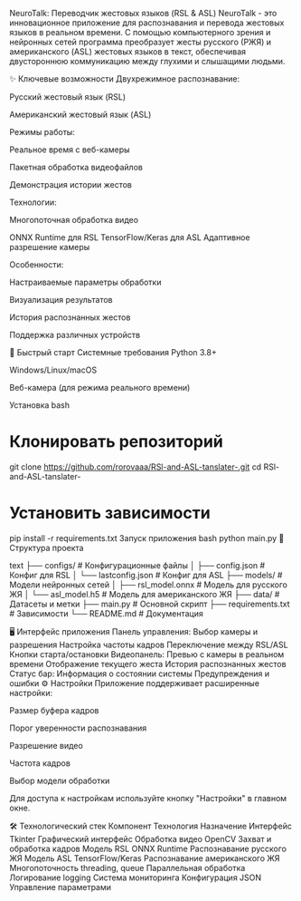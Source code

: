 NeuroTalk: Переводчик жестовых языков (RSL & ASL)
NeuroTalk - это инновационное приложение для распознавания и перевода жестовых языков в реальном времени. С помощью компьютерного зрения и нейронных сетей программа преобразует жесты русского (РЖЯ) и американского (ASL) жестовых языков в текст, обеспечивая двустороннюю коммуникацию между глухими и слышащими людьми.

✨ Ключевые возможности
Двухрежимное распознавание:

Русский жестовый язык (RSL)

Американский жестовый язык (ASL)

Режимы работы:

Реальное время с веб-камеры

Пакетная обработка видеофайлов

Демонстрация истории жестов

Технологии:

Многопоточная обработка видео

ONNX Runtime для RSL
TensorFlow/Keras для ASL
Адаптивное разрешение камеры

Особенности:

Настраиваемые параметры обработки

Визуализация результатов

История распознанных жестов

Поддержка различных устройств

🚀 Быстрый старт
Системные требования
Python 3.8+

Windows/Linux/macOS

Веб-камера (для режима реального времени)

Установка
bash
# Клонировать репозиторий
git clone https://github.com/rorovaaa/RSl-and-ASL-tanslater-.git
cd RSl-and-ASL-tanslater-

# Установить зависимости
pip install -r requirements.txt
Запуск приложения
bash
python main.py
🧩 Структура проекта


text
├── configs/                  # Конфигурационные файлы
│   ├── config.json           # Конфиг для RSL
│   └── lastconfig.json       # Конфиг для ASL
├── models/                   # Модели нейронных сетей
│   ├── rsl_model.onnx        # Модель для русского ЖЯ
│   └── asl_model.h5          # Модель для американского ЖЯ
├── data/                     # Датасеты и метки
├── main.py                   # Основной скрипт
├── requirements.txt          # Зависимости
└── README.md                 # Документация




🖥️ Интерфейс приложения
Панель управления:
Выбор камеры и разрешения
Настройка частоты кадров
Переключение между RSL/ASL
Кнопки старта/остановки
Видеопанель:
Превью с камеры в реальном времени
Отображение текущего жеста
История распознанных жестов
Статус бар:
Информация о состоянии системы
Предупреждения и ошибки
⚙️ Настройки
Приложение поддерживает расширенные настройки:

Размер буфера кадров

Порог уверенности распознавания

Разрешение видео

Частота кадров

Выбор модели обработки

Для доступа к настройкам используйте кнопку "Настройки" в главном окне.

🛠 Технологический стек
Компонент	Технология	Назначение
Интерфейс	Tkinter	Графический интерфейс
Обработка видео	OpenCV	Захват и обработка кадров
Модель RSL	ONNX Runtime	Распознавание русского ЖЯ
Модель ASL	TensorFlow/Keras	Распознавание американского ЖЯ
Многопоточность	threading, queue	Параллельная обработка
Логирование	logging	Система мониторинга
Конфигурация	JSON	Управление параметрами
